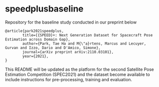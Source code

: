 # speedplusbaseline

Repository for the baseline study conducted in our preprint below
```
@article{park2021speedplus,
        title={{SPEED}+: Next Generation Dataset for Spacecraft Pose Estimation across Domain Gap},
        author={Park, Tae Ha and M{\"a}rtens, Marcus and Lecuyer, Gurvan and Izzo, Dario and D'Amico, Simone},
        journal={arXiv preprint arXiv:2110.03101},
        year={2021},
}
```

This README will be updated as the platform for the second Satellite Pose Estimation Competition (SPEC2021) and the dataset become available to include instructions for pre-processing, training and evaluation.


